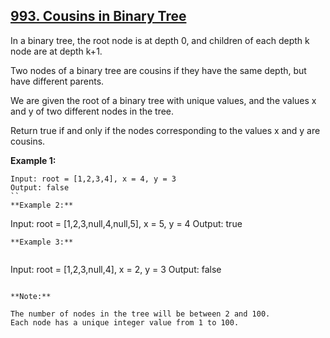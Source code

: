 ## [993. Cousins in Binary Tree](https://leetcode.com/problems/cousins-in-binary-tree/)

In a binary tree, the root node is at depth 0, and children of each depth k node are at depth k+1.

Two nodes of a binary tree are cousins if they have the same depth, but have different parents.

We are given the root of a binary tree with unique values, and the values x and y of two different nodes in the tree.

Return true if and only if the nodes corresponding to the values x and y are cousins.

**Example 1:**

```
Input: root = [1,2,3,4], x = 4, y = 3
Output: false
``
**Example 2:**

```

Input: root = [1,2,3,null,4,null,5], x = 5, y = 4
Output: true

```
**Example 3:**


```

Input: root = [1,2,3,null,4], x = 2, y = 3
Output: false

```

**Note:**

The number of nodes in the tree will be between 2 and 100.
Each node has a unique integer value from 1 to 100.
```
